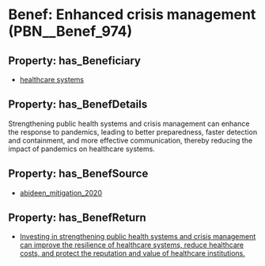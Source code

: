 # Benef: __Enhanced crisis management__ (PBN__Benef_974)

## Property: has_Beneficiary

* [healthcare systems](../Stakeholder/PBN__Stakeholder_193)

## Property: has_BenefDetails

Strengthening public health systems and crisis management can enhance the response to pandemics, leading to better preparedness, faster detection and containment, and more effective communication, thereby reducing the impact of pandemics on healthcare systems.

## Property: has_BenefSource

* [abideen_mitigation_2020](../Article/PBN__Article_200)

## Property: has_BenefReturn

* [Investing in strengthening public health systems and crisis management can improve the resilience of healthcare systems, reduce healthcare costs, and protect the reputation and value of healthcare institutions.](../BenefReturn/PBN__BenefReturn_1071)

